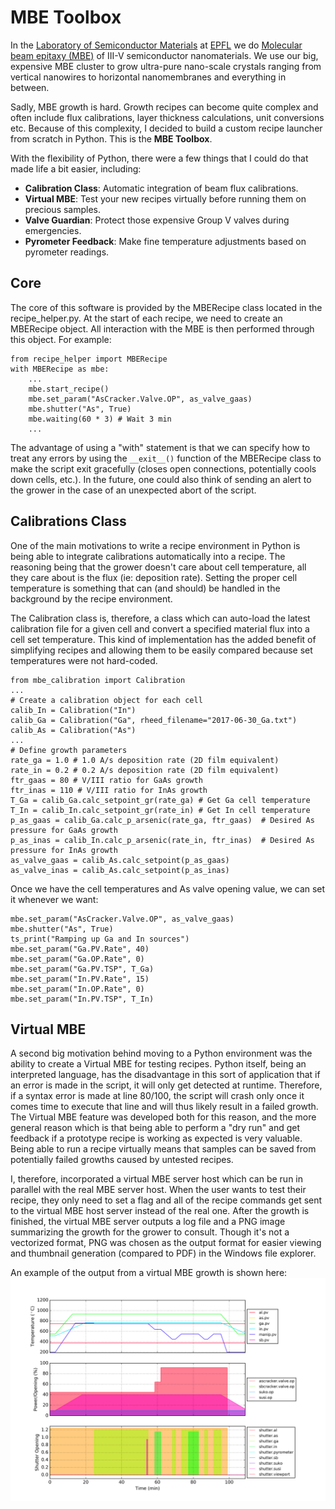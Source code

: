 # MBE Toolbox

In the [Laboratory of Semiconductor Materials](https://www.epfl.ch/labs/lmsc/) at [EPFL](https://www.epfl.ch) we do [Molecular beam epitaxy (MBE)](https://en.wikipedia.org/wiki/Molecular-beam_epitaxy) of III-V semiconductor nanomaterials. We use our big, expensive MBE cluster to grow ultra-pure nano-scale crystals ranging from vertical nanowires to horizontal nanomembranes and everything in between.

Sadly, MBE growth is hard. Growth recipes can become quite complex and often include flux calibrations, layer thickness calculations, unit conversions etc. Because of this complexity, I decided to build a custom recipe launcher from scratch in Python. This is the **MBE Toolbox**.

With the flexibility of Python, there were a few things that I could do that made life a bit easier, including:

 - **Calibration Class**: Automatic integration of beam flux calibrations.
 - **Virtual MBE**: Test your new recipes virtually before running them on precious samples.
 - **Valve Guardian**: Protect those expensive Group V valves during emergencies.
 - **Pyrometer Feedback**: Make fine temperature adjustments based on pyrometer readings.

## Core
The core of this software is provided by the MBERecipe class located in the recipe_helper.py. At the start of each recipe, we need to create an MBERecipe object. All interaction with the MBE is then performed through this object. For example:

    from recipe_helper import MBERecipe
    with MBERecipe as mbe:
	    ...
	    mbe.start_recipe()
	    mbe.set_param("AsCracker.Valve.OP", as_valve_gaas)
	    mbe.shutter("As", True)
	    mbe.waiting(60 * 3) # Wait 3 min
	    ...
The advantage of using a "with" statement is that we can specify how to treat any errors by using the `__exit__()` function of the MBERecipe class to make the script exit gracefully (closes open connections, potentially cools down cells, etc.).  In the future, one could also think of sending an alert to the grower in the case of an unexpected abort of the script.

## Calibrations Class
One of the main motivations to write a recipe environment in Python is being able to integrate calibrations automatically into a recipe. The reasoning being that the grower doesn't care about cell temperature, all they care about is the flux (ie: deposition rate). Setting the proper cell temperature is something that can (and should) be handled in the background by the recipe environment. 

The Calibration class is, therefore, a class which can auto-load the latest calibration file for a given cell and convert a specified material flux into a cell set temperature. This kind of implementation has the added benefit of simplifying recipes and allowing them to be easily compared because set temperatures were not hard-coded.

    from mbe_calibration import Calibration
    ...
    # Create a calibration object for each cell
    calib_In = Calibration("In")
    calib_Ga = Calibration("Ga", rheed_filename="2017-06-30_Ga.txt")
    calib_As = Calibration("As")
    ...
    # Define growth parameters
    rate_ga = 1.0 # 1.0 A/s deposition rate (2D film equivalent)
    rate_in = 0.2 # 0.2 A/s deposition rate (2D film equivalent)
    ftr_gaas = 80 # V/III ratio for GaAs growth
    ftr_inas = 110 # V/III ratio for InAs growth
    T_Ga = calib_Ga.calc_setpoint_gr(rate_ga) # Get Ga cell temperature
    T_In = calib_In.calc_setpoint_gr(rate_in) # Get In cell temperature 
    p_as_gaas = calib_Ga.calc_p_arsenic(rate_ga, ftr_gaas)  # Desired As pressure for GaAs growth
    p_as_inas = calib_In.calc_p_arsenic(rate_in, ftr_inas)  # Desired As pressure for InAs growth
    as_valve_gaas = calib_As.calc_setpoint(p_as_gaas)
    as_valve_inas = calib_As.calc_setpoint(p_as_inas)

Once we have the cell temperatures and As valve opening value, we can set it whenever we want:

    mbe.set_param("AsCracker.Valve.OP", as_valve_gaas)
    mbe.shutter("As", True)
    ts_print("Ramping up Ga and In sources")
    mbe.set_param("Ga.PV.Rate", 40)
    mbe.set_param("Ga.OP.Rate", 0)
    mbe.set_param("Ga.PV.TSP", T_Ga)
    mbe.set_param("In.PV.Rate", 15)
    mbe.set_param("In.OP.Rate", 0)
    mbe.set_param("In.PV.TSP", T_In)

## Virtual MBE
A second big motivation behind moving to a Python environment was the ability to create a Virtual MBE for testing recipes. Python itself, being an interpreted language, has the disadvantage in this sort of application that if an error is made in the script, it will only get detected at runtime. Therefore, if a syntax error is made at line 80/100, the script will crash only once it comes time to execute that line and will thus likely result in a failed growth. The Virtual MBE feature was developed both for this reason, and the more general reason which is that being able to perform a "dry run" and get feedback if a prototype recipe is working as expected is very valuable. Being able to run a recipe virtually means that samples can be saved from potentially failed growths caused by untested recipes.

I, therefore, incorporated a virtual MBE server host which can be run in parallel with the real MBE server host. When the user wants to test their recipe, they only need to set a flag and all of the recipe commands get sent to the virtual MBE host server instead of the real one. After the growth is finished, the virtual MBE server outputs a log file and a PNG image summarizing the growth for the grower to consult. Though it's not a vectorized format, PNG was chosen as the output format for easier viewing and thumbnail generation (compared to PDF) in the Windows file explorer.

An example of the output from a virtual MBE growth is shown here:
![Virtual MBE Growth](https://github.com/Martin09/MBEToolbox/raw/master/Virtual_MBE_Output/ExampleVirtualMBEOutput.png)
